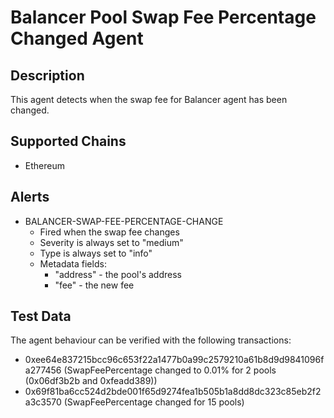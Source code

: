 # Balancer Pool Swap Fee Percentage Changed Agent

## Description

This agent detects when the swap fee for Balancer agent has been changed.

## Supported Chains

- Ethereum

## Alerts

- BALANCER-SWAP-FEE-PERCENTAGE-CHANGE
  - Fired when the swap fee changes
  - Severity is always set to "medium"
  - Type is always set to "info"
  - Metadata fields:
    - "address" - the pool's address
    - "fee" - the new fee

## Test Data

The agent behaviour can be verified with the following transactions:

- 0xee64e837215bcc96c653f22a1477b0a99c2579210a61b8d9d9841096fa277456 (SwapFeePercentage changed to 0.01% for 2 pools (0x06df3b2b and 0xfeadd389))
- 0x69f81ba6cc524d2bde001f65d9274fea1b505b1a8dd8dc323c85eb2f2a3c3570 (SwapFeePercentage changed for 15 pools)
